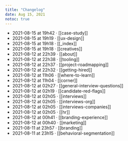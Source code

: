 ```yaml
---
title: "Changelog"
date: Aug 15, 2021
notoc: true
---
```


- 2021-08-15 at 19h42 · [[case-study]]
- 2021-08-15 at 19h19 · [[ux-design]]
- 2021-08-15 at 19h18 · [[_index]]
- 2021-08-15 at 19h18 · [[creatives]]
- 2021-08-12 at 22h39 · [[about]]
- 2021-08-12 at 22h38 · [[tooling]]
- 2021-08-12 at 22h37 · [[project-roadmapping]]
- 2021-08-12 at 22h32 · [[getting-hired]]
- 2021-08-12 at 11h06 · [[where-to-learn]]
- 2021-08-12 at 11h04 · [[corner]]
- 2021-08-12 at 02h27 · [[general-interview-questions]]
- 2021-08-12 at 02h19 · [[candidate-red-flags]]
- 2021-08-12 at 02h05 · [[interviews]]
- 2021-08-12 at 02h05 · [[interviews-org]]
- 2021-08-12 at 02h05 · [[interviews-companies]]
- 2021-08-12 at 02h05 · [[hr]]
- 2021-08-12 at 00h41 · [[branding-experience]]
- 2021-08-12 at 00h40 · [[marketing]]
- 2021-08-11 at 23h57 · [[branding]]
- 2021-08-11 at 23h15 · [[behavioral-segmentation]]

